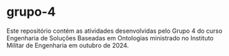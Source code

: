 # grupo-4
Este repositório contém as atividades desenvolvidas pelo Grupo 4 do curso Engenharia de Soluções Baseadas em Ontologias ministrado no Instituto Militar de Engenharia em outubro de 2024.
